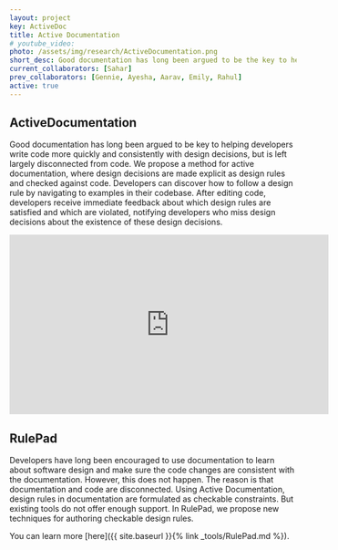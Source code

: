 ```yaml
---
layout: project
key: ActiveDoc
title: Active Documentation
# youtube_video: 
photo: /assets/img/research/ActiveDocumentation.png  
short_desc: Good documentation has long been argued to be the key to helping developers work more quickly and consistently with design decisions. But our studies have found that documentation is left largely disconnected from code, making it hard to write and update and causing it to become out of date and untrusted. This leaves developers to instead reverse engineer design decisions from code, causing rationale questions about design decisions to be some of the most challenging to answer. We've conducted studies to explore the nature of this problem and have invented new techniques to make documentation active and bidirectionally synchronized with code.
current_collaborators: [Sahar]
prev_collaborators: [Gennie, Ayesha, Aarav, Emily, Rahul]
active: true
---
```


## ActiveDocumentation

Good documentation has long been argued to be key to helping developers write code more quickly and 
consistently with design decisions, but is left largely disconnected from code. 
We propose a method for active documentation, where design decisions are made explicit as 
design rules and checked against code. Developers can discover how to follow a design rule 
by navigating to examples in their codebase. After editing code, developers receive immediate 
feedback about which design rules are satisfied and which are violated, notifying developers who miss 
design decisions about the existence of these design decisions.

<div class="youTube-wrapper mt-3 mb-5">
<iframe width="560" height="315" src="https://www.youtube.com/embed/_AT8sNj02Ss" frameborder="0" allow="accelerometer; autoplay; encrypted-media; gyroscope; picture-in-picture" allowfullscreen></iframe>
</div>


## RulePad


Developers have long been encouraged to use documentation to learn about software design 
and make sure the code changes are consistent with the documentation.
However, this does not happen. The reason is that documentation and code are disconnected.
Using Active Documentation, design rules in documentation are formulated as checkable constraints.
But existing tools do not offer enough support. 
In RulePad, we propose new techniques for authoring checkable design rules.

You can learn more [here]({{ site.baseurl }}{% link _tools/RulePad.md %}).